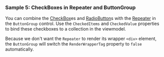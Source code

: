 ### Sample 5: CheckBoxes in Repeater and ButtonGroup

You can combine the [CheckBox](/docs/controls/bootstrap/CheckBox)es and [RadioButton](/docs/controls/bootstrap/RadioButton)s with the [Repeater](/docs/controls/builtin/Repeater) in the `ButtonGroup` control.
Use the `CheckedItems` and `CheckedValue` properties to bind these checkboxes to a collection in the viewmodel.

Because we don't want the `Repeater` to render its wrapper `<div>` element, the `ButtonGroup` will switch the `RenderWrapperTag` property to `false` automatically.


